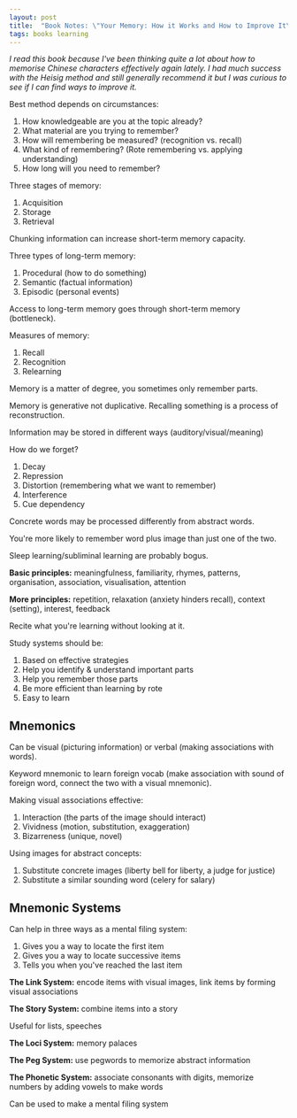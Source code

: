 ```yaml
---
layout: post
title:  "Book Notes: \"Your Memory: How it Works and How to Improve It\""
tags: books learning
---
```


*I read this book because I've been thinking quite a lot about how to memorise Chinese characters effectively again lately. I had much success with the Heisig method and still generally recommend it but I was curious to see if I can find ways to improve it.*

Best method depends on circumstances:

1. How knowledgeable are you at the topic already?
1. What material are you trying to remember?
1. How will remembering be measured? (recognition vs. recall)
1. What kind of remembering? (Rote remembering vs. applying understanding)
1. How long will you need to remember?

<!--break-->

Three stages of memory:

1. Acquisition
1. Storage
1. Retrieval

Chunking information can increase short-term memory capacity.

Three types of long-term memory:

1. Procedural (how to do something)
1. Semantic (factual information)
1. Episodic (personal events)

Access to long-term memory goes through short-term memory (bottleneck).

Measures of memory:

1. Recall
1. Recognition
1. Relearning

Memory is a matter of degree, you sometimes only remember parts.

Memory is generative not duplicative. Recalling something is a process of reconstruction.

Information may be stored in different ways (auditory/visual/meaning)

How do we forget?

1. Decay
1. Repression
1. Distortion (remembering what we want to remember)
1. Interference
1. Cue dependency

Concrete words may be processed differently from abstract words.

You're more likely to remember word plus image than just one of the two.

Sleep learning/subliminal learning are probably bogus.

**Basic principles:** meaningfulness, familiarity, rhymes, patterns, organisation, association, visualisation, attention

**More principles:** repetition, relaxation (anxiety hinders recall), context (setting), interest, feedback

Recite what you're learning without looking at it.

Study systems should be:

1. Based on effective strategies
1. Help you identify & understand important parts
1. Help you remember those parts
1. Be more efficient than learning by rote
1. Easy to learn

## Mnemonics

Can be visual (picturing information) or verbal (making associations with words).

Keyword mnemonic to learn foreign vocab (make association with sound of foreign word, connect the two with a visual mnemonic).

Making visual associations effective:

1. Interaction (the parts of the image should interact)
1. Vividness (motion, substitution, exaggeration)
1. Bizarreness (unique, novel)

Using images for abstract concepts:

1. Substitute concrete images (liberty bell for liberty, a judge for justice)
1. Substitute a similar sounding word (celery for salary)

## Mnemonic Systems

Can help in three ways as a mental filing system:

1. Gives you a way to locate the first item
1. Gives you a way to locate successive items
1. Tells you when you've reached the last item

**The Link System:** encode items with visual images, link items by forming visual associations

**The Story System:** combine items into a story

Useful for lists, speeches

**The Loci System:** memory palaces

**The Peg System:** use pegwords to memorize abstract information

**The Phonetic System:** associate consonants with digits, memorize numbers by adding vowels to make words

Can be used to make a mental filing system

